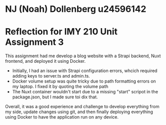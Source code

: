 # NJ (Noah) Dollenberg u24596142
# Reflection for IMY 210 Unit Assignment 3

This assignment had me develop a blog website with a Strapi backend, Nuxt frontend, and deployed it using Docker.

- Initially, I had an issue with Strapi configuration errors, whcich required adding keys to server.ts and admin.ts.
- Docker volume setup was quite tricky due to path formatting errors on my laptop. I fixed it by quoting the volume path
- The Nuxt container wouldn't start due to a missing "start" scripot in the package.json, but I made sure toi dix that.

Overall, it was a good experience and challenge to develop everything from my side, update changes using git, and then finally deploying everything using Docker to have the application run on any device.

